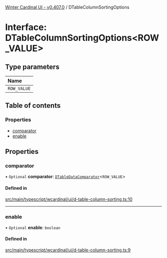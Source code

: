 [Winter Cardinal UI - v0.407.0](../index.md) / DTableColumnSortingOptions

# Interface: DTableColumnSortingOptions\<ROW_VALUE\>

## Type parameters

| Name |
| :------ |
| `ROW_VALUE` |

## Table of contents

### Properties

- [comparator](DTableColumnSortingOptions.md#comparator)
- [enable](DTableColumnSortingOptions.md#enable)

## Properties

### comparator

• `Optional` **comparator**: [`DTableDataComparator`](../index.md#dtabledatacomparator)\<`ROW_VALUE`\>

#### Defined in

[src/main/typescript/wcardinal/ui/d-table-column-sorting.ts:10](https://github.com/winter-cardinal/winter-cardinal-ui/blob/v0.407.0/src/main/typescript/wcardinal/ui/d-table-column-sorting.ts#L10)

___

### enable

• `Optional` **enable**: `boolean`

#### Defined in

[src/main/typescript/wcardinal/ui/d-table-column-sorting.ts:9](https://github.com/winter-cardinal/winter-cardinal-ui/blob/v0.407.0/src/main/typescript/wcardinal/ui/d-table-column-sorting.ts#L9)
